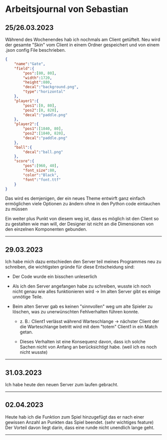 # Arbeitsjournal von Sebastian
## 25/26.03.2023
Während des Wochenendes hab ich nochmals am Client getüftelt.
Neu wird der gesamte "Skin" vom Client in einem Ordner gespeichert und von einem .json config File beschrieben.
```json
{
    "name":"Gate",
    "field":{
        "pos":[80, 80],
        "width":1720,
        "height":880,
        "decal":"background.png",
        "type":"horizontal"
    },
    "player1":{
        "pos1":[0, 80],
        "pos2":[0, 820],
        "decal":"paddle.png"
    },
    "player2":{
        "pos1":[1840, 80],
        "pos2":[1840, 820],
        "decal":"paddle.png"
    },
    "ball":{
        "decal":"ball.png"
    },
    "score":{
        "pos":[960, 40],
        "font_size":80,
        "color":"Black",
        "font":"font.ttf"
    }
}
```

Das wird es demjenigen, der ein neues Theme entwirft ganz einfach ermöglichen viele Optionen zu ändern ohne in den Python code eintauchen zu müssen

Ein weiter plus Punkt von diesem weg ist, dass es möglich ist den Client so zu gestalten wie man will, der Designer ist nicht an die Dimensionen von den einzelnen Komponenten gebunden.

---
## 29.03.2023
Ich habe mich dazu entschieden den Server teil meines Programmes neu zu schreiben, die wichtigsten gründe für diese Entscheidung sind:
- Der Code wurde ein bisschen unleserlich

- Als ich den Server angefangen habe zu schreiben, wusste ich noch nicht genau wie alles funktionieren wird -> Im alten Server gibt es einige unnötige Teile.

- Beim alten Server gab es keinen "sinnvollen" weg um alte Spieler zu löschen, was zu unerwünschten Fehlverhalten führen konnte.

    - z. B.: Client1 verlässt während Warteschlange -> nächster Client der die Warteschlange betritt wird mit dem "totem" Client1 in ein Match getan.

    - Dieses Verhalten ist eine Konsequenz davon, dass ich solche Sachen nicht von Anfang an berücksichtigt habe. (weil ich es noch nicht wusste)

---
## 31.03.2023
Ich habe heute den neuen Server zum laufen gebracht.

---
## 02.04.2023
Heute hab ich die Funktion zum Spiel hinzugefügt das er nach einer gewissen Anzahl an Punkten das Spiel beendet. (sehr wichtiges feature) Der Vorteil davon liegt darin, dass eine runde nicht unendlich lange geht.

---